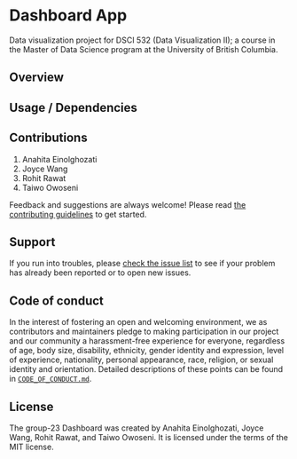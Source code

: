 # Dashboard App

Data visualization project for DSCI 532 (Data Visualization II); a
course in the Master of Data Science program at the University of
British Columbia.

## Overview


## Usage / Dependencies



## Contributions

1. Anahita Einolghozati
2. Joyce Wang 
3. Rohit Rawat
4. Taiwo Owoseni

Feedback and suggestions are always welcome! Please read [the contributing
guidelines](https://github.com/UBC-MDS/group23/blob/main/CONTRIBUTING.md)
to get started.

## Support

If you run into troubles, please [check the issue
list](https://github.com/UBC-MDS/group23/issues) to see
if your problem has already been reported or to open new issues.

## Code of conduct

In the interest of fostering an open and welcoming environment, we as contributors and maintainers pledge to making participation in our project and our community a harassment-free experience for everyone, regardless of age, body size, disability, ethnicity, gender identity and expression, level of experience, nationality, personal appearance, race, religion, or sexual identity and orientation. Detailed descriptions
of these points can be found in [`CODE_OF_CONDUCT.md`](https://github.com/UBC-MDS/group23/blob/main/CODE_OF_CONDUCT.md).

## License
The group-23 Dashboard was created by Anahita Einolghozati, Joyce Wang, Rohit Rawat, and Taiwo Owoseni. It is licensed under the terms of the MIT license.
